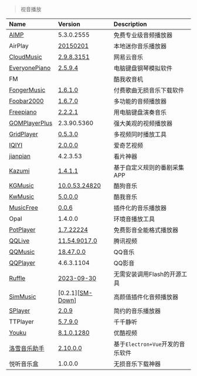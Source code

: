 > 视音播放

| Name            | Version                  | Description                      |
| :-------------- | :----------------------- | :------------------------------- |
| [AIMP]          | 5.3.0.2555               | 免费专业级音频播放器             |
| AirPlay         | [20150201][AP-Down]      | 本地迷你音乐播放器               |
| [CloudMusic]    | [2.9.8.3151][CM-Down]    | 网易云音乐                       |
| [EveryonePiano] | [2.5.9.4][EP-Down]       | 电脑键盘钢琴模拟软件             |
| FM              |                          | 酷我收音机                       |
| [FongerMusic]   | [1.6.1.0][FG-Down]       | 付费歌曲无损音乐下载软件         |
| [Foobar2000]    | [1.6.7.0][FB-Down]       | 多功能的音频播放器               |
| [Freepiano]     | [2.2.2.1][FP-Down]       | 用电脑键盘演奏音乐               |
| [GOMPlayerPlus] | 2.3.90.5360              | 强大美观的视频播放器             |
| [GridPlayer]    | [0.5.3.0][GP-Down]       | 多视频同时播放工具               |
| [IQIYI]         | [2.0.0.0][IQY-Down]      | 爱奇艺视频                       |
| [jianpian]      | 4.2.3.53                 | 看片神器                         |
| [Kazumi]        | [1.4.1.1][K-Down]        | 基于自定义规则的番剧采集APP      |
| [KGMusic]       | [10.0.53.24820][KG-Down] | 酷狗音乐                         |
| [KwMusic]       | [5.0.0.0][KW-Down]       | 酷我音乐                         |
| [MusicFree]     | [0.0.6][MF-Down]         | 插件化的音乐播放器               |
| Opal            | 1.4.0.0                  | 环境音播放工具                   |
| [PotPlayer]     | [1.7.22224][PP-Down]     | 免费影音全能格式播放器           |
| [QQLive]        | [11.54.9017.0][QL-Down]  | 腾讯视频                         |
| [QQMusic]       | [18.47.0.0][QM-Down]     | QQ音乐                           |
| [QQPlayer]      | 4.6.3.1104               | QQ影音                           |
| [Ruffle]        | [2023-09-30][R-Down]     | 无需安装调用Flash的开源工具      |
| [SimMusic]      | [0.2.1][[SM-Down]]       | 高颜值插件化音频播放器           |
| [SPlayer]       | [2.0.9][SP-Down]         | 简约的音乐播放器                 |
| TTPlayer        | [5.7.9.0][TP-Down]       | 千千静听                         |
| [Youku]         | [8.1.0.1280][YK-Down]    | 优酷视频                         |
| [洛雪音乐助手]  | [2.10.0.0][LX-Down]      | 基于`Electron+Vue`开发的音乐软件 |
| 悦听音乐盒      | 1.0.0.0                  | 无损音乐下载神器                 |

[AIMP]: https://www.aimp.ru/ '跳转主页'
[AP-Down]: https://www.lanzouj.com/i7cgneh '跳转下载页'
[CloudMusic]: https://music.163.com/ '跳转主页'
[CM-Down]: https://music.163.com/#/download '跳转下载页'
[EveryonePiano]: https://www.everyonepiano.cn/ '跳转主页'
[EP-Down]: https://www.everyonepiano.cn/Soft-1.html '跳转主页'
[FongerMusic]: http://fonger.top/ '跳转主页'
[FG-Down]: https://wwo.lanzoue.com/b0fog928f '跳转下载页，密码：ha19'
[Foobar2000]: https://www.foobar2000.org/ '跳转主页'
[FB-Down]: https://www.foobar2000.org/download '跳转下载页'
[Freepiano]: https://freepiano.tiwb.com/ '跳转主页'
[FP-Down]: https://sourceforge.net/projects/freepiano/files/ '跳转下载页'
[GOMPlayerPlus]: https://www.gomlab.com/gomplayerplus-media-player/ '跳转主页'
[GridPlayer]: https://github.com/vzhd1701/gridplayer '跳转主页'
[GP-Down]: https://github.com/vzhd1701/gridplayer/releases '跳转下载页'
[IQIYI]: https://www.iqiyi.com/ '跳转主页'
[IQY-Down]: https://www.iqiyi.com/appstore.html '跳转下载页'
[jianpian]: https://www.jianpianpc.com/ '跳转主页'
[Kazumi]: https://github.com/Predidit/Kazumi '跳转主页'
[K-Down]: https://github.com/Predidit/Kazumi/releases '跳转下载页'
[KGMusic]: https://www.kugou.com/ '跳转主页'
[KG-Down]: https://download.kugou.com/ '跳转下载页'
[KwMusic]: https://kuwo.cn/ '跳转主页'
[KW-Down]: https://kuwo.cn/down '跳转下载页'
[MusicFree]: https://musicfree.catcat.work/ '跳转主页'
[MF-Down]: https://r0rvr854dd1.feishu.cn/drive/folder/IrVEfD67KlWZGkdqwjecLHFNnBb '跳转下载页'
[PotPlayer]: http://www.potplayercn.com/ '跳转主页'
[PP-Down]: http://www.potplayercn.com/download '跳转下载页'
[QQLive]: https://v.qq.com/ '跳转主页'
[QL-Down]: https://v.qq.com/download.html '跳转下载页'
[QQMusic]: https://y.qq.com/ '跳转主页'
[QM-Down]: https://y.qq.com/download/index.html '跳转下载页'
[QQPlayer]: https://player.qq.com/ '跳转主页'
[Ruffle]: https://ruffle.rs/ '跳转主页'
[R-Down]: https://github.com/ruffle-rs/ruffle/releases/ '跳转下载页'
[SimMusic]: https://simsv.com/pages/sim-music/ '跳转主页'
[SM-Down]: https://www.123865.com/s/VevLVv-xsCjv '跳转下载页'
[SPlayer]: https://github.com/imsyy/SPlayer '跳转主页'
[SP-Down]: https://github.com/imsyy/SPlayer/releases '跳转下载页'
[TP-Down]: https://pan.quark.cn/s/ef71720b2f23 '跳转下载页'
[YK-Down]: https://www.youku.com/ '跳转主页'
[Youku]: https://youku.com/product/index '跳转下载页'
[洛雪音乐助手]: https://github.com/lyswhut/lx-music-desktop '跳转主页'
[LX-Down]: https://lxmusic.toside.cn/download '跳转下载页'

